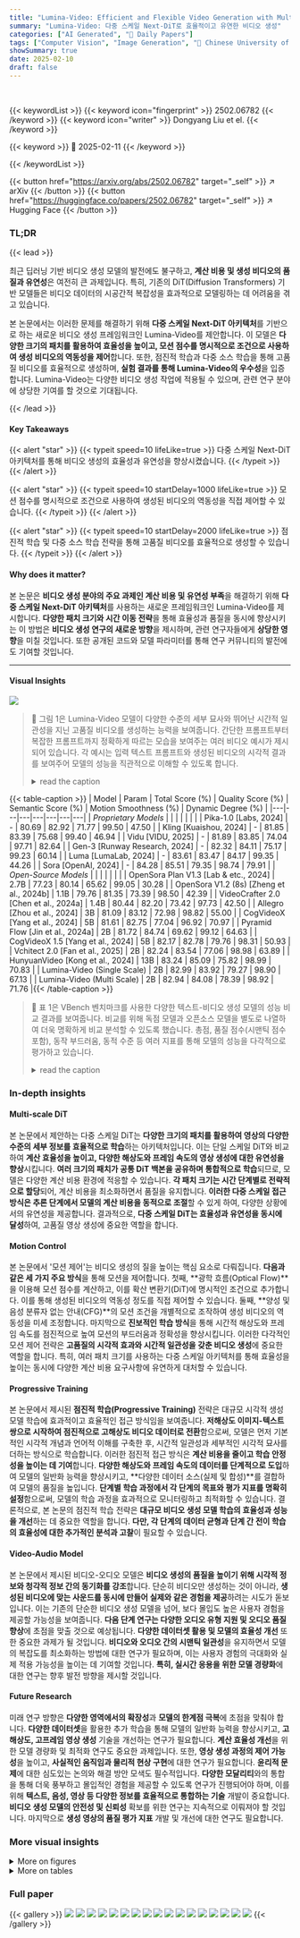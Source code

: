```yaml
---
title: "Lumina-Video: Efficient and Flexible Video Generation with Multi-scale Next-DiT"
summary: "Lumina-Video: 다중 스케일 Next-DiT로 효율적이고 유연한 비디오 생성"
categories: ["AI Generated", "🤗 Daily Papers"]
tags: ["Computer Vision", "Image Generation", "🏢 Chinese University of Hong Kong",]
showSummary: true
date: 2025-02-10
draft: false
---
```


<br>

{{< keywordList >}}
{{< keyword icon="fingerprint" >}} 2502.06782 {{< /keyword >}}
{{< keyword icon="writer" >}} Dongyang Liu et el. {{< /keyword >}}
 
{{< keyword >}} 🤗 2025-02-11 {{< /keyword >}}
 
{{< /keywordList >}}

{{< button href="https://arxiv.org/abs/2502.06782" target="_self" >}}
↗ arXiv
{{< /button >}}
{{< button href="https://huggingface.co/papers/2502.06782" target="_self" >}}
↗ Hugging Face
{{< /button >}}




### TL;DR


{{< lead >}}

최근 딥러닝 기반 비디오 생성 모델의 발전에도 불구하고, **계산 비용 및 생성 비디오의 품질과 유연성**은 여전히 큰 과제입니다. 특히, 기존의 DiT(Diffusion Transformers) 기반 모델들은 비디오 데이터의 시공간적 복잡성을 효과적으로 모델링하는 데 어려움을 겪고 있습니다.

본 논문에서는 이러한 문제를 해결하기 위해 **다중 스케일 Next-DiT 아키텍처**를 기반으로 하는 새로운 비디오 생성 프레임워크인 Lumina-Video를 제안합니다. 이 모델은 **다양한 크기의 패치를 활용하여 효율성을 높이고, 모션 점수를 명시적으로 조건으로 사용하여 생성 비디오의 역동성을 제어**합니다. 또한, 점진적 학습과 다중 소스 학습을 통해 고품질 비디오를 효율적으로 생성하며, **실험 결과를 통해 Lumina-Video의 우수성**을 입증합니다. Lumina-Video는 다양한 비디오 생성 작업에 적용될 수 있으며, 관련 연구 분야에 상당한 기여를 할 것으로 기대됩니다.

{{< /lead >}}


#### Key Takeaways

{{< alert "star" >}}
{{< typeit speed=10 lifeLike=true >}} 다중 스케일 Next-DiT 아키텍처를 통해 비디오 생성의 효율성과 유연성을 향상시켰습니다. {{< /typeit >}}
{{< /alert >}}

{{< alert "star" >}}
{{< typeit speed=10 startDelay=1000 lifeLike=true >}} 모션 점수를 명시적으로 조건으로 사용하여 생성된 비디오의 역동성을 직접 제어할 수 있습니다. {{< /typeit >}}
{{< /alert >}}

{{< alert "star" >}}
{{< typeit speed=10 startDelay=2000 lifeLike=true >}} 점진적 학습 및 다중 소스 학습 전략을 통해 고품질 비디오를 효율적으로 생성할 수 있습니다. {{< /typeit >}}
{{< /alert >}}

#### Why does it matter?
본 논문은 **비디오 생성 분야의 주요 과제인 계산 비용 및 유연성 부족**을 해결하기 위해 **다중 스케일 Next-DiT 아키텍처**를 사용하는 새로운 프레임워크인 Lumina-Video를 제시합니다.  **다양한 패치 크기와 시간 이동 전략**을 통해 효율성과 품질을 동시에 향상시키는 이 방법은 **비디오 생성 연구의 새로운 방향**을 제시하며, 관련 연구자들에게 **상당한 영향**을 미칠 것입니다. 또한 공개된 코드와 모델 파라미터를 통해 연구 커뮤니티의 발전에도 기여할 것입니다.

------
#### Visual Insights



![](https://arxiv.org/html/2502.06782/x1.png)

> 🔼 그림 1은 Lumina-Video 모델이 다양한 수준의 세부 묘사와 뛰어난 시간적 일관성을 지닌 고품질 비디오를 생성하는 능력을 보여줍니다. 간단한 프롬프트부터 복잡한 프롬프트까지 정확하게 따르는 모습을 보여주는 여러 비디오 예시가 제시되어 있습니다. 각 예시는 입력 텍스트 프롬프트와 생성된 비디오의 시각적 결과를 보여주어 모델의 성능을 직관적으로 이해할 수 있도록 합니다.
> <details>
> <summary>read the caption</summary>
> Figure 1: Lumina-Video demonstrates a strong ability to generate high-quality videos with rich details and remarkable temporal coherence, accurately following both simple and detailed text prompts.
> </details>





{{< table-caption >}}
| Model | Param | Total Score (%) | Quality Score (%) | Semantic Score (%) | Motion Smoothness (%) | Dynamic Degree (%) |
|---|---|---|---|---|---|---|
| *Proprietary Models* |  |  |  |  |  |  |
| Pika-1.0 [Labs, 2024] | - | 80.69 | 82.92 | 71.77 | 99.50 | 47.50 |
| Kling [Kuaishou, 2024] | - | 81.85 | 83.39 | 75.68 | 99.40 | 46.94 |
| Vidu [VIDU, 2025] | - | 81.89 | 83.85 | 74.04 | 97.71 | 82.64 |
| Gen-3 [Runway Research, 2024] | - | 82.32 | 84.11 | 75.17 | 99.23 | 60.14 |
| Luma [LumaLab, 2024] | - | 83.61 | 83.47 | 84.17 | 99.35 | 44.26 |
| Sora [OpenAI, 2024] | - | 84.28 | 85.51 | 79.35 | 98.74 | 79.91 |
| *Open-Source Models* |  |  |  |  |  |  |
| OpenSora Plan V1.3 [Lab & etc., 2024] | 2.7B | 77.23 | 80.14 | 65.62 | 99.05 | 30.28 |
| OpenSora V1.2 (8s) [Zheng et al., 2024b] | 1.1B | 79.76 | 81.35 | 73.39 | 98.50 | 42.39 |
| VideoCrafter 2.0 [Chen et al., 2024a] | 1.4B | 80.44 | 82.20 | 73.42 | 97.73 | 42.50 |
| Allegro [Zhou et al., 2024] | 3B | 81.09 | 83.12 | 72.98 | 98.82 | 55.00 |
| CogVideoX [Yang et al., 2024] | 5B | 81.61 | 82.75 | 77.04 | 96.92 | 70.97 |
| Pyramid Flow [Jin et al., 2024a] | 2B | 81.72 | 84.74 | 69.62 | 99.12 | 64.63 |
| CogVideoX 1.5 [Yang et al., 2024] | 5B | 82.17 | 82.78 | 79.76 | 98.31 | 50.93 |
| Vchitect 2.0 [Fan et al., 2025] | 2B | 82.24 | 83.54 | 77.06 | 98.98 | 63.89 |
| HunyuanVideo [Kong et al., 2024] | 13B | 83.24 | 85.09 | 75.82 | 98.99 | 70.83 |
| Lumina-Video (Single Scale) | 2B | 82.99 | 83.92 | 79.27 | 98.90 | 67.13 |
| Lumina-Video (Multi Scale) | 2B | 82.94 | 84.08 | 78.39 | 98.92 | 71.76 |{{< /table-caption >}}

> 🔼 표 1은 VBench 벤치마크를 사용한 다양한 텍스트-비디오 생성 모델의 성능 비교 결과를 보여줍니다.  비교를 위해 독점 모델과 오픈소스 모델을 별도로 나열하여 더욱 명확하게 비교 분석할 수 있도록 했습니다.  총점, 품질 점수(시맨틱 점수 포함), 동작 부드러움, 동적 수준 등 여러 지표를 통해 모델의 성능을 다각적으로 평가하고 있습니다.
> <details>
> <summary>read the caption</summary>
> Table 1: Comparison on VBench. Proprietary models and open-source models are listed separately for better comparison.
> </details>





### In-depth insights


#### Multi-scale DiT
본 논문에서 제안하는 다중 스케일 DiT는 **다양한 크기의 패치를 활용하여 영상의 다양한 수준의 세부 정보를 효율적으로 학습**하는 아키텍처입니다.  이는 단일 스케일 DiT와 비교하여 **계산 효율성을 높이고, 다양한 해상도와 프레임 속도의 영상 생성에 대한 유연성을 향상**시킵니다.  **여러 크기의 패치가 공통 DiT 백본을 공유하며 통합적으로 학습**되므로, 모델은 다양한 계산 비용 환경에 적응할 수 있습니다.  **각 패치 크기는 시간 단계별로 전략적으로 할당**되어, 계산 비용을 최소화하면서 품질을 유지합니다. **이러한 다중 스케일 접근 방식은 추론 단계에서 모델의 계산 비용을 동적으로 조절**할 수 있게 하여, 다양한 상황에서의 유연성을 제공합니다.  결과적으로, **다중 스케일 DiT는 효율성과 유연성을 동시에 달성**하여, 고품질 영상 생성에 중요한 역할을 합니다.

#### Motion Control
본 논문에서 '모션 제어'는 비디오 생성의 질을 높이는 핵심 요소로 다뤄집니다. **다음과 같은 세 가지 주요 방식**을 통해 모션을 제어합니다. 첫째, **광학 흐름(Optical Flow)**을 이용해 모션 점수를 계산하고, 이를 확산 변환기(DiT)에 명시적인 조건으로 추가합니다. 이를 통해 생성된 비디오의 역동성 정도를 직접 제어할 수 있습니다. 둘째, **양성 및 음성 분류자 없는 안내(CFG)**의 모션 조건을 개별적으로 조작하여 생성 비디오의 역동성을 미세 조정합니다. 마지막으로 **진보적인 학습 방식**을 통해 시간적 해상도와 프레임 속도를 점진적으로 높여 모션의 부드러움과 정확성을 향상시킵니다. 이러한 다각적인 모션 제어 전략은 **고품질의 시각적 효과와 시간적 일관성을 갖춘 비디오 생성**에 중요한 역할을 합니다. 특히, 여러 패치 크기를 사용하는 다중 스케일 아키텍처를 통해 효율성을 높이는 동시에 다양한 계산 비용 요구사항에 유연하게 대처할 수 있습니다.

#### Progressive Training
본 논문에서 제시된 **점진적 학습(Progressive Training)** 전략은 대규모 시각적 생성 모델 학습에 효과적이고 효율적인 접근 방식임을 보여줍니다. **저해상도 이미지-텍스트 쌍으로 시작하여 점진적으로 고해상도 비디오 데이터로 전환**함으로써, 모델은 먼저 기본적인 시각적 개념과 언어적 이해를 구축한 후, 시간적 일관성과 세부적인 시각적 묘사를 더하는 방식으로 학습합니다. 이러한 점진적 접근 방식은 **계산 비용을 줄이고 학습 안정성을 높이는 데 기여**합니다.  **다양한 해상도와 프레임 속도의 데이터를 단계적으로 도입**하여 모델의 일반화 능력을 향상시키고, **다양한 데이터 소스(실제 및 합성)**를 결합하여 모델의 품질을 높입니다.  **단계별 학습 과정에서 각 단계의 목표와 평가 지표를 명확히 설정**함으로써, 모델의 학습 과정을 효과적으로 모니터링하고 최적화할 수 있습니다.  결론적으로, 본 논문의 점진적 학습 전략은 **대규모 비디오 생성 모델 학습의 효율성과 성능을 개선**하는 데 중요한 역할을 합니다.  **다만, 각 단계의 데이터 균형과 단계 간 전이 학습의 효율성에 대한 추가적인 분석과 고찰**이 필요할 수 있습니다.

#### Video-Audio Model
본 논문에서 제시된 비디오-오디오 모델은 **비디오 생성의 품질을 높이기 위해 시각적 정보와 청각적 정보 간의 동기화를 강조**합니다.  단순히 비디오만 생성하는 것이 아니라, **생성된 비디오에 맞는 사운드를 동시에 만들어 실제와 같은 경험을 제공**하려는 시도가 돋보입니다. 이는 기존의 단순한 비디오 생성 모델을 넘어, 보다 몰입도 높은 사용자 경험을 제공할 가능성을 보여줍니다.  **다음 단계 연구는  다양한 오디오 유형 지원 및 오디오 품질 향상**에 초점을 맞출 것으로 예상됩니다.  **다양한 데이터셋 활용 및 모델의 효율성 개선** 또한 중요한 과제가 될 것입니다.  **비디오와 오디오 간의 시맨틱 일관성**을 유지하면서 모델의 복잡도를 최소화하는 방법에 대한 연구가 필요하며, 이는 사용자 경험의 극대화와 실제 적용 가능성을 높이는 데 기여할 것입니다.  **특히, 실시간 응용을 위한 모델 경량화**에 대한 연구는 향후 발전 방향을 제시할 것입니다.

#### Future Research
미래 연구 방향은 **다양한 영역에서의 확장성**과 **모델의 한계점 극복**에 초점을 맞춰야 합니다.  **다양한 데이터셋**을 활용한 추가 학습을 통해 모델의 일반화 능력을 향상시키고, **고해상도, 고프레임 영상 생성** 기술을 개선하는 연구가 필요합니다.  **계산 효율성 개선**을 위한 모델 경량화 및 최적화 연구도 중요한 과제입니다. 또한, **영상 생성 과정의 제어 가능성**을 높이고, **사실적인 움직임과 물리적 현상 구현**에 대한 연구가 필요합니다.  **윤리적 문제**에 대한 심도있는 논의와 해결 방안 모색도 필수적입니다.  **다양한 모달리티**와의 통합을 통해 더욱 풍부하고 몰입적인 경험을 제공할 수 있도록 연구가 진행되어야 하며, 이를 위해 **텍스트, 음성, 영상 등 다양한 정보를 효율적으로 통합하는 기술** 개발이 중요합니다.  **비디오 생성 모델의 안전성 및 신뢰성** 확보를 위한 연구는 지속적으로 이뤄져야 할 것입니다. 마지막으로 **생성 영상의 품질 평가 지표** 개발 및 개선에 대한 연구도 필요합니다.


### More visual insights

<details>
<summary>More on figures
</summary>


![](https://arxiv.org/html/2502.06782/x2.png)

> 🔼 그림 2는 Lumina-Video의 아키텍처를 보여줍니다. Lumina-Video는 멀티스케일 Next-DiT와 모션 컨디셔닝을 사용하여 고품질 비디오를 생성합니다. 그림은 3D 인코더, 멀티스케일 Next-DiT 블록, 어텐션 메커니즘, 모션 임베딩, 그리고 최종 출력을 포함한 전체적인 구조를 자세히 보여줍니다. 멀티스케일 Next-DiT는 다양한 패치 크기를 사용하여 효율성과 유연성을 높이며, 모션 임베딩은 생성된 비디오의 동적 특성을 제어하는 데 사용됩니다. 이 아키텍처는 다양한 계산 예산에서 비디오 구조를 학습하여 추론 효율성을 높이고, 사용자에게 유연성을 제공합니다.
> <details>
> <summary>read the caption</summary>
> Figure 2: Architecture of Lumina-Video with Multi-scale Next-DiT and Motion Conditioning.
> </details>



![](https://arxiv.org/html/2502.06782/x3.png)

> 🔼 그림 3은 다양한 패치 크기에서의 손실 곡선을 다양한 잡음 제거 시간 단계에서 보여줍니다.  각 그래프는 특정 시간 범위(예: 0~0.1, 0.2~0.25 등)에 걸쳐 세 가지 다른 패치 크기((1, 2, 2), (2, 2, 2), (2, 4, 4))의 손실 곡선을 나타냅니다. 이 그래프를 통해 각 패치 크기별 손실 값의 변화를 시간에 따라 비교하여, 다양한 패치 크기가 잡음 제거 과정의 어느 단계에서 가장 효과적인지를 분석할 수 있습니다.  전체 그림은 본문 C.2절에서 확인할 수 있습니다.
> <details>
> <summary>read the caption</summary>
> Figure 3: Loss curves for different patch sizes at different denoising timesteps. See Sec. C.2 for the complete figure.
> </details>



![](https://arxiv.org/html/2502.06782/x4.png)

> 🔼 그림 4는 Lumina-Video가 추론 중에 유연한 다단계 잡음 제거를 수행할 수 있도록 하는 다중 스케일 패치화에 대해 보여줍니다.  다양한 크기의 패치를 사용하여 모델은 먼저 저해상도에서 영상의 거친 구조를 파악하고, 고해상도로 이동하여 세부 정보를 점진적으로 추가합니다. 이를 통해 계산 비용을 절감하면서도 우수한 화질을 유지할 수 있는 효율성과 품질 간의 균형을 이룹니다.  단순히 하나의 패치 크기를 사용하는 것보다 여러 스케일의 패치를 사용하는 것이 더 나은 성능을 제공한다는 것을 보여줍니다.
> <details>
> <summary>read the caption</summary>
> Figure 4: Multi-scale Patchification allows Lumina-Video to perform flexible multi-stage denoising during inference, leading to a better tradeoff between quality and efficiency.
> </details>



![](https://arxiv.org/html/2502.06782/x5.png)

> 🔼 그림 5는 다양한 패치화 전략을 사용하여 생성된 비디오들을 비교한 이미지입니다. 서로 다른 크기의 패치(1x2x2, 2x2x2, 2x4x4)를 사용하여 생성된 비디오들의 화질과 동작의 차이를 보여줍니다. 각 패치 크기는 비디오의 시공간적 해상도와 계산 효율성에 영향을 미치며, 이는 생성된 비디오의 품질에 직접적인 영향을 미칩니다. 이 그림을 통해 Lumina-Video 모델의 다중 스케일 패치화 기법이 비디오 생성의 효율성과 유연성을 어떻게 향상시키는지를 시각적으로 보여줍니다.
> <details>
> <summary>read the caption</summary>
> Figure 5: Comparison of generated videos using different patchification strategies.
> </details>



![](https://arxiv.org/html/2502.06782/x6.png)

> 🔼 이 그림은 Lumina-Video 모델에서 사용된 양수 및 음수 모션 점수의 값을 변경하여 생성된 비디오의 동작을 비교 분석한 결과를 보여줍니다.  양수 모션 점수가 클수록 비디오의 움직임이 역동적이고 활기차게 나타나며, 음수 모션 점수가 클수록 움직임이 부드럽고 정적인 경향을 보입니다.  다양한 조합을 통해 생성된 비디오의 시각적 차이를 명확하게 보여줍니다.  특히, 음수 모션 점수를 낮게 유지하면서 양수 모션 점수를 높였을 때 가장 역동적인 움직임을 보이는 것을 확인할 수 있습니다.
> <details>
> <summary>read the caption</summary>
> Figure 6: Comparison of generated videos using different positive and negative motion scores.
> </details>



![](https://arxiv.org/html/2502.06782/x7.png)

> 🔼 그림 7은 다양한 패치 크기와 다른 잡음 제거 시간 단계에서 손실 곡선의 전체 그림을 보여줍니다. 이 그림은 여러 가지 패치 크기(예: (1,2,2), (2,2,2), (2,4,4))를 사용하여 잡음 제거 과정의 여러 단계에서 손실 값이 어떻게 변하는지 보여줍니다.  각 패치 크기의 손실 곡선은 잡음 제거 과정의 시간 경과에 따라 어떻게 변화하는지를 보여주며, 모델이 여러 해상도에서 정보를 어떻게 학습하는지를 시각적으로 보여줍니다.  이를 통해 다양한 크기의 패치가 모델 성능에 미치는 영향과 잡음 제거 과정의 다양한 단계에 적합한 패치 크기를 선택하는 전략을 이해하는 데 도움이 됩니다.
> <details>
> <summary>read the caption</summary>
> Figure 7: Complete figure of loss curves for different patch sizes at different denoising timesteps.
> </details>



![](https://arxiv.org/html/2502.06782/x8.png)

> 🔼 그림 8은 논문의 D.2절 '모델 아키텍처'에서 설명하는 Lumina-V2A 모델의 구조를 보여줍니다.  Lumina-V2A는 Next-DiT 기반의 비디오-오디오 모델로, 비디오와 텍스트 조건을 입력받아 오디오를 생성합니다. 그림은 비디오, 텍스트, 오디오 정보가 어떻게 처리되고 Next-DiT 블록에 입력되는지, 그리고 그 결과로 오디오가 생성되는 과정을 시각적으로 보여줍니다.  특히, 여러 모달리티(비디오, 텍스트, 오디오) 정보의 통합을 위해  video-text-audio Next-DiT 블록을 사용하고 시간적 동기화를 위해 multimodal conditioning module을 사용하는 점이 강조되어 있습니다.
> <details>
> <summary>read the caption</summary>
> Figure 8: Illustration of Lumina-V2A Model based on Next-DiT
> </details>



</details>




<details>
<summary>More on tables
</summary>


{{< table-caption >}}
| Patch | Time cost | Quality | Semantic | Total |
|---|---|---|---|---|
| (1, 2, 2) | 1.00 | 83.92 | 79.27 | 82.99 |
| (2, 2, 2) | 0.36 | 83.50 | 78.33 | 82.47 |
| (2, 4, 4) | 0.07 | 82.47 | 77.77 | 81.53 |
| Combined | 0.34 | 84.08 | 78.39 | 82.94 |{{< /table-caption >}}
> 🔼 본 표는 Lumina-Video 모델의 성능에 대한 다양한 패치 크기(patch size)의 영향을 분석한 결과를 보여줍니다.  다양한 크기의 패치를 사용하여 이미지와 비디오의 특징을 추출하는 방법의 효율성과 성능을 비교 분석하여, Lumina-Video 모델에서 최적의 패치 크기 전략을 제시합니다.  특히, 계산 비용(Time Cost), 화질(Quality), 의미론적 일관성(Semantic), 전체 성능(Total) 측면에서 각 패치 크기의 효과를 정량적으로 비교 분석하여, 다중 스케일 패치(Multi-scale patch) 전략의 효용성을 입증합니다.
> <details>
> <summary>read the caption</summary>
> Table 2: Ablation study on patchification.
> </details>

{{< table-caption >}}
| Positive Motion | Negtive Motion | Dynamic Degree | Quality Score* | Semantic Score | Total Score |
|---|---|---|---|---|---| 
| 4 | 4 | 45.37 | 86.11 | 79.28 | 82.24 |
| 8 | 8 | 53.70 | 86.18 | 78.88 | 82.72 |
| 4 | 2 | 72.78 | 84.11 | 79.10 | 82.41 |
| 8 | 2 | 85.89 | 83.51 | 78.36 | 82.63 |
| 4 | 2-[0.05-4] | 67.13 | 85.31 | 79.27 | 82.99 |
| 8 | 2-[0.05-8] | 83.33 | 84.58 | 78.55 | 83.28 |{{< /table-caption >}}
> 🔼 표 3은 Lumina-Video 모델에서 모션 점수(motion score)가 생성된 비디오의 동적 특징(dynamic degree)과 품질(quality)에 미치는 영향을 보여줍니다. 모션 점수는 비디오의 동작의 양을 제어하기 위한 명시적인 조건으로 사용됩니다. 표는 양수 모션 점수와 음수 모션 점수의 여러 조합에 따른 동적 정도, 품질 점수(동적 정도 제외), 의미 점수, 그리고 총 점수를 보여줍니다.  * 표시는 동적 정도가 품질 점수에서 제외되었음을 나타냅니다.  즉, 모션 점수를 조절하여 생성 비디오의 역동성을 제어할 수 있음을 보여주는 실험 결과를 제시합니다. 특히 양수와 음수 모션 점수의 차이가 동적 정도에 큰 영향을 미친다는 것을 알 수 있습니다.
> <details>
> <summary>read the caption</summary>
> Table 3: Impact of Motion Score. * means Dynamic Degree is excluded from Quality Score.
> </details>

{{< table-caption >}}
| Model | SubjectConsistency | BackgroundConsistency | TemporalFlickering | MotionSmoothness | DynamicDegree | AestheticQuality | ImagingQuality | ObjectClass |
|---|---|---|---|---|---|---|---|---|
| *Proprietary Models* |  |  |  |  |  |  |  |  |
| Pika-1.0 | 96.94 | 97.36 | 99.74 | 99.50 | 47.50 | 62.04 | 61.87 | 88.72 |
| Kling | 98.33 | 97.60 | 99.30 | 99.40 | 46.94 | 61.21 | 65.62 | 87.24 |
| Vidu | 94.63 | 96.55 | 99.08 | 97.71 | 82.64 | 60.87 | 63.32 | 88.43 |
| Gen-3 Alpha | 97.10 | 96.62 | 98.61 | 99.23 | 60.14 | 63.34 | 66.82 | 87.81 |
| Luma | 97.33 | 97.43 | 98.64 | 99.35 | 44.26 | 65.51 | 66.55 | 94.95 |
| Sora | 96.23 | 96.35 | 98.87 | 98.74 | 79.91 | 63.46 | 68.28 | 93.93 |
| *Open-Source Models* |  |  |  |  |  |  |  |  |
| OpenSora Plan V1.3 | 97.79 | 97.24 | 99.20 | 99.05 | 30.28 | 60.42 | 56.21 | 85.56 |
| OpenSora V1.2 | 96.75 | 97.61 | 99.53 | 98.50 | 42.39 | 56.85 | 63.34 | 82.22 |
| VideoCrafter 2.0 | 96.85 | 98.22 | 98.41 | 97.73 | 42.50 | 63.13 | 67.22 | 92.55 |
| Allegro | 96.33 | 96.74 | 99.00 | 98.82 | 55.00 | 63.74 | 63.60 | 87.51 |
| CogVideoX | 96.23 | 96.52 | 98.66 | 96.92 | 70.97 | 61.98 | 62.90 | 85.23 |
| Pyramid Flow | 96.95 | 98.06 | 99.49 | 99.12 | 64.63 | 63.26 | 65.01 | 86.67 |
| CogVideoX 1.5 | 96.87 | 97.35 | 98.88 | 98.31 | 50.93 | 62.79 | 65.02 | 87.47 |
| Vchitect 2.0 | 96.83 | 96.66 | 98.57 | 98.98 | 63.89 | 60.41 | 65.35 | 86.61 |
| HunyuanVideo | 97.37 | 97.76 | 99.44 | 98.99 | 70.83 | 60.36 | 67.56 | 86.10 |
| Lumina-Video-ss | 96.06 | 97.26 | 98.63 | 98.90 | 67.13 | 62.27 | 64.58 | 91.03 |
| Lumina-Video-ms | 95.95 | 96.99 | 98.59 | 98.92 | 71.76 | 62.25 | 63.85 | 90.69 |
| Model | MultipleObjects | HumanAction | Color | SpatialRelationship | Scene | AppearanceStyle | TemporalStyle | OverallConsistency |
|---|---|---|---|---|---|---|---|---|
| *Proprietary Models* |  |  |  |  |  |  |  |  |
| Pika-1.0 | 43.08 | 86.20 | 90.57 | 61.03 | 49.83 | 22.26 | 24.22 | 25.94 |
| Kling | 68.05 | 93.40 | 89.90 | 73.03 | 50.86 | 19.62 | 24.17 | 26.42 |
| Vidu | 61.68 | 97.40 | 83.24 | 66.18 | 46.07 | 21.54 | 23.79 | 26.47 |
| Gen-3 Alpha | 53.64 | 96.40 | 80.90 | 65.09 | 54.57 | 24.31 | 24.71 | 26.69 |
| Luma | 82.63 | 96.40 | 92.33 | 83.67 | 58.98 | 24.66 | 26.29 | 28.13 |
| Sora | 70.85 | 98.20 | 80.11 | 74.29 | 56.95 | 24.76 | 25.01 | 26.26 |
| *Open-Source Models* |  |  |  |  |  |  |  |  |
| OpenSora Plan V1.3 | 43.58 | 86.80 | 79.30 | 51.61 | 36.73 | 20.03 | 22.47 | 24.47 |
| OpenSora V1.2 | 51.83 | 91.20 | 90.08 | 68.56 | 42.44 | 23.95 | 24.54 | 26.85 |
| VideoCrafter 2.0 | 40.66 | 95.00 | 92.92 | 35.86 | 55.29 | 25.13 | 25.84 | 28.23 |
| Allegro | 59.92 | 91.40 | 82.77 | 67.15 | 46.72 | 20.53 | 24.23 | 26.36 |
| CogVideoX | 62.11 | 99.40 | 82.81 | 66.35 | 53.20 | 24.91 | 25.38 | 27.59 |
| Pyramid Flow | 50.71 | 85.60 | 82.87 | 59.53 | 43.20 | 20.91 | 23.09 | 26.23 |
| CogVideoX 1.5 | 69.65 | 97.20 | 87.55 | 80.25 | 52.91 | 24.89 | 25.19 | 27.30 |
| Vchitect 2.0 | 68.84 | 97.20 | 87.04 | 57.55 | 56.57 | 23.73 | 25.01 | 27.57 |
| HunyuanVideo | 68.55 | 94.40 | 91.60 | 68.68 | 53.88 | 19.80 | 23.89 | 26.44 |
| Lumina-Video-ss | 68.32 | 97.67 | 90.16 | 67.27 | 56.08 | 23.64 | 25.66 | 28.22 |
| Lumina-Video-ms | 65.27 | 97.33 | 89.58 | 63.68 | 57.10 | 25.47 | 23.42 | 28.23 |{{< /table-caption >}}
> 🔼 표 4는 VBench 벤치마크 결과를 보여줍니다.  VBench는 비디오 생성 모델의 품질을 평가하는 데 사용되는 포괄적인 벤치마크이며,  다양한 측면(일관성, 시간적 일관성, 동작 부드러움, 미적 품질, 객체 분류 등)에 대한 정량적 점수를 제공합니다. 이 표는 Lumina-Video 모델의 성능을 단일 스케일 추론(-ss)과 다중 스케일 추론(-ms) 두 가지 방식으로 평가한 결과를 보여주고 있습니다.  경쟁 모델들과 비교하여 Lumina-Video의 강점과 약점을 파악하는 데 도움이 됩니다.
> <details>
> <summary>read the caption</summary>
> Table 4: Detailed results on VBench. -ss means single scale inference and -ms means multi-scale inference
> </details>

</details>




### Full paper

{{< gallery >}}
<img src="paper_images/1.png" class="grid-w50 md:grid-w33 xl:grid-w25" />
<img src="paper_images/2.png" class="grid-w50 md:grid-w33 xl:grid-w25" />
<img src="paper_images/3.png" class="grid-w50 md:grid-w33 xl:grid-w25" />
<img src="paper_images/4.png" class="grid-w50 md:grid-w33 xl:grid-w25" />
<img src="paper_images/5.png" class="grid-w50 md:grid-w33 xl:grid-w25" />
<img src="paper_images/6.png" class="grid-w50 md:grid-w33 xl:grid-w25" />
<img src="paper_images/7.png" class="grid-w50 md:grid-w33 xl:grid-w25" />
<img src="paper_images/8.png" class="grid-w50 md:grid-w33 xl:grid-w25" />
<img src="paper_images/9.png" class="grid-w50 md:grid-w33 xl:grid-w25" />
<img src="paper_images/10.png" class="grid-w50 md:grid-w33 xl:grid-w25" />
<img src="paper_images/11.png" class="grid-w50 md:grid-w33 xl:grid-w25" />
<img src="paper_images/12.png" class="grid-w50 md:grid-w33 xl:grid-w25" />
<img src="paper_images/13.png" class="grid-w50 md:grid-w33 xl:grid-w25" />
<img src="paper_images/14.png" class="grid-w50 md:grid-w33 xl:grid-w25" />
<img src="paper_images/15.png" class="grid-w50 md:grid-w33 xl:grid-w25" />
<img src="paper_images/16.png" class="grid-w50 md:grid-w33 xl:grid-w25" />
<img src="paper_images/17.png" class="grid-w50 md:grid-w33 xl:grid-w25" />
{{< /gallery >}}
